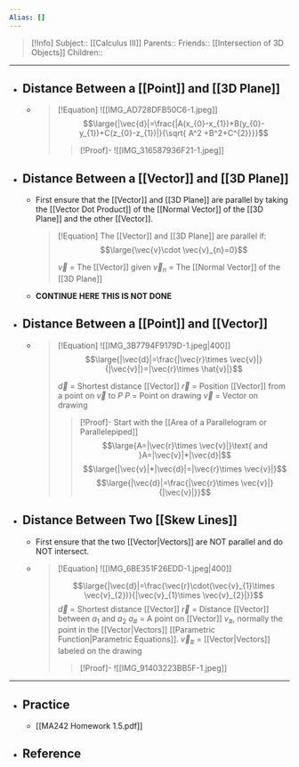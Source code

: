 ```yaml
---
Alias: []
---
```

> [!Info]
> Subject:: [[Calculus III]]
> Parents:: 
> Friends:: [[Intersection of 3D Objects]]
> Children:: 
---
- ## Distance Between a [[Point]] and [[3D Plane]]
	- > [!Equation]
	  > ![[IMG_AD728DFB50C6-1.jpeg]]
	  > $$\large{|\vec{d}|=\frac{|A(x_{0}-x_{1})+B(y_{0}-y_{1})+C(z_{0}-z_{1})|}{\sqrt{ A^2 +B^2+C^{2}}}}$$
	  > > [!Proof]-
	  > > ![[IMG_316587936F21-1.jpeg]]
- ## Distance Between a [[Vector]] and [[3D Plane]]
	- First ensure that the [[Vector]] and [[3D Plane]] are parallel by taking the [[Vector Dot Product]] of the [[Normal Vector]] of the [[3D Plane]] and the other [[Vector]].
	  > [!Equation]
	  > The [[Vector]] and [[3D Plane]] are parallel if:
	  > $$\large{\vec{v}\cdot \vec{v}_{n}=0}$$
	  > 
	  > $\vec{v}$ = The [[Vector]] given
	  > $\vec{v}_{n}$ = The [[Normal Vector]] of the [[3D Plane]]
	- **CONTINUE HERE THIS IS NOT DONE**
- ## Distance Between a [[Point]] and [[Vector]]
	- > [!Equation]
	  > ![[IMG_3B7794F9179D-1.jpeg|400]]
	  > $$\large{|\vec{d}|=\frac{|\vec{r}\times \vec{v}|}{|\vec{v}|}=|\vec{r}\times \hat{v}|}$$
	  > 
	  > $\vec{d}$ = Shortest distance [[Vector]]
	  > $\vec{r}$ = Position [[Vector]] from a point on $\vec{v}$ to $P$
	  > $P$ = Point on drawing
	  > $\vec{v}$ = Vector on drawing
	  > > [!Proof]-
	  > > Start with the [[Area of a Parallelogram or Parallelepiped]]
	  > > $$\large{A=|\vec{r}\times \vec{v}|}\text{ and }A=|\vec{v}|*|\vec{d}|$$
	  > > $$\large{|\vec{v}|*|\vec{d}|=|\vec{r}\times \vec{v}|}$$
	  > > $$\large{|\vec{d}|=\frac{|\vec{r}\times \vec{v}|}{|\vec{v}|}}$$
- ## Distance Between Two [[Skew Lines]]
	- First ensure that the two [[Vector|Vectors]] are NOT parallel and do NOT intersect.
	- > [!Equation]
	  > ![[IMG_6BE351F26EDD-1.jpeg|400]]
	  > 
	  > $$\large{|\vec{d}|=\frac{\vec{r}\cdot(\vec{v}_{1}\times \vec{v}_{2})}{|\vec{v}_{1}\times \vec{v}_{2}|}}$$
	  > $\vec{d}$ = Shortest distance [[Vector]]
	  > $\vec{r}$ = Distance [[Vector]] between $a_{1}$ and $a_{2}$
	  > $a_{\#}$ = A point on [[Vector]] $v_{\#}$, normally the point in the [[Vector|Vectors]] [[Parametric Function|Parametric Equations]].
	  > $\vec{v}_{\#}$ = [[Vector|Vectors]] labeled on the drawing
	  > > [!Proof]-
	  > > ![[IMG_91403223BB5F-1.jpeg]]
---
- ## Practice
	- [[MA242 Homework 1.5.pdf]]
- ## Reference